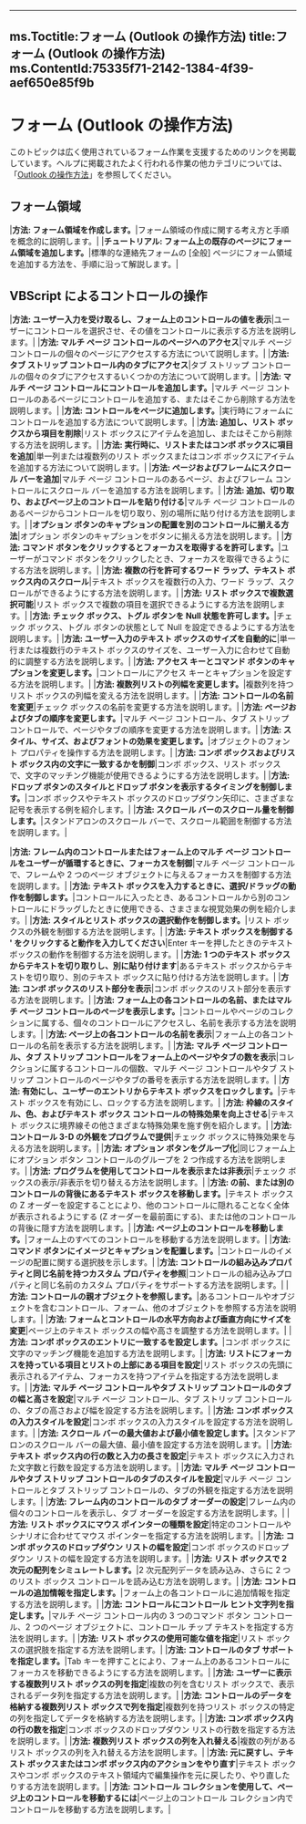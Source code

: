 

---
ms.Toctitle:フォーム (Outlook の操作方法)
title:フォーム (Outlook の操作方法)
ms.ContentId:75335f71-2142-1384-4f39-aef650e85f9b
---
# フォーム (Outlook の操作方法)




このトピックは広く使用されているフォーム作業を支援するためのリンクを掲載しています。ヘルプに掲載されたよく行われる作業の他カテゴリについては、「[Outlook の操作方法](3c33646d-e5c2-3103-b219-487ffe23357f.md)」を参照してください。

## フォーム領域

|**方法: フォーム領域を作成します。**|フォーム領域の作成に関する考え方と手順を概念的に説明します。|
|**チュートリアル: フォーム上の既存のページにフォーム領域を追加します。**|標準的な連絡先フォームの [全般] ページにフォーム領域を追加する方法を、手順に沿って解説します。|




## VBScript によるコントロールの操作

|**方法: ユーザー入力を受け取るし、フォーム上のコントロールの値を表示**|ユーザーにコントロールを選択させ、その値をコントロールに表示する方法を説明します。|
|**方法: マルチ ページ コントロールのページへのアクセス**|マルチ ページ コントロールの個々のページにアクセスする方法について説明します。|
|**方法: タブ ストリップ コントロール内のタブにアクセス**|タブ ストリップ コントロールの個々のタブにアクセスするいくつかの方法について説明します。|
|**方法: マルチ ページ コントロールにコントロールを追加します。**|マルチ ページ コントロールのあるページにコントロールを追加する、またはそこから削除する方法を説明します。|
|**方法: コントロールをページに追加します。**|実行時にフォームにコントロールを追加する方法について説明します。|
|**方法: 追加し、リスト ボックスから項目を削除**|リスト ボックスにアイテムを追加し、またはそこから削除する方法を説明します。|
|**方法: 実行時に、リストまたはコンボ ボックスに項目を追加**|単一列または複数列のリスト ボックスまたはコンボ ボックスにアイテムを追加する方法について説明します。|
|**方法: ページおよびフレームにスクロール バーを追加**|マルチ ページ コントロールのあるページ、およびフレーム コントロールにスクロール バーを追加する方法を説明します。|
|**方法: 追加、切り取り、およびページ上のコントロールを貼り付ける**|マルチ ページ コントロールのあるページからコントロールを切り取り、別の場所に貼り付ける方法を説明します。|
|**オプション ボタンのキャプションの配置を別のコントロールに揃える方法**|オプション ボタンのキャプションをボタンに揃える方法を説明します。|
|**方法: コマンド ボタンをクリックするとフォーカスを取得するを許可します。**|ユーザーがコマンド ボタンをクリックしたとき、フォーカスを取得できるようにする方法を説明します。|
|**方法: 複数の行を許可するワード ラップ、テキスト ボックス内のスクロール**|テキスト ボックスを複数行の入力、ワード ラップ、スクロールができるようにする方法を説明します。|
|**方法: リスト ボックスで複数選択可能**|リスト ボックスで複数の項目を選択できるようにする方法を説明します。|
|**方法: チェック ボックス、トグル ボタンを Null 状態を許可します。**|チェック ボックス、トグル ボタンの状態として Null を設定できるようにする方法を説明します。|
|**方法: ユーザー入力のテキスト ボックスのサイズを自動的に**|単一行または複数行のテキスト ボックスのサイズを、ユーザー入力に合わせて自動的に調整する方法を説明します。|
|**方法: アクセス キーとコマンド ボタンのキャプションを変更します。**|コントロールにアクセス キーとキャプションを設定する方法を説明します。|
|**方法: 複数列リストの列幅を変更します。**|複数列を持つリスト ボックスの列幅を変える方法を説明します。|
|**方法: コントロールの名前を変更**|チェック ボックスの名前を変更する方法を説明します。|
|**方法: ページおよびタブの順序を変更します。**|マルチ ページ コントロール、タブ ストリップ コントロールで、ページやタブの順序を変更する方法を説明します。|
|**方法: スタイル、サイズ、およびフォントの効果を変更します。**|オブジェクトのフォント プロパティを操作する方法を説明します。|
|**方法: コンボ ボックスおよびリスト ボックス内の文字に一致するかを制御**|コンボ ボックス、リスト ボックスで、文字のマッチング機能が使用できるようにする方法を説明します。|
|**方法: ドロップ ボタンのスタイルとドロップ ボタンを表示するタイミングを制御します。**|コンボ ボックスやテキスト ボックスのドロップダウン矢印に、さまざまな記号を表示する例を紹介します。|
|**方法: スクロール バーのスクロール量を制御します。**|スタンドアロンのスクロール バーで、スクロール範囲を制御する方法を説明します。|


|**方法: フレーム内のコントロールまたはフォーム上のマルチ ページ コントロールをユーザーが循環するときに、フォーカスを制御**|マルチ ページ コントロールで、フレームや 2 つのページ オブジェクトに与えるフォーカスを制御する方法を説明します。|
|**方法: テキスト ボックスを入力するときに、選択/ドラッグの動作を制御します。**|コントロールに入ったとき、あるコントロールから別のコントロールにドラッグしたときに使用できる、さまさまな視覚効果の例を紹介します。|
|**方法: スタイルとリスト ボックスの選択動作を制御します。**|リスト ボックスの外観を制御する方法を説明します。|
|**方法: テキスト ボックスを制御する ' をクリックすると動作を入力してください**|Enter キーを押したときのテキスト ボックスの動作を制御する方法を説明します。|
|**方法: 1 つのテキスト ボックスからテキストを切り取りし、別に貼り付けます**|あるテキスト ボックスからテキストを切り取り、別のテキスト ボックスに貼り付ける方法を説明します。|
|**方法: コンボ ボックスのリスト部分を表示**|コンボ ボックスのリスト部分を表示する方法を説明します。|
|**方法: フォーム上の各コントロールの名前、またはマルチ ページ コントロールのページを表示します。**|コントロールやページのコレクションに属する、個々のコントロールにアクセスし、名前を表示する方法を説明します。|
|**方法: ページ上の各コントロールの名前を表示**|フォーム上の各コントロールの名前を表示する方法を説明します。|
|**方法: マルチ ページ コントロール、タブ ストリップ コントロールをフォーム上のページやタブの数を表示**|コレクションに属するコントロールの個数、マルチ ページ コントロールやタブ ストリップ コントロールのページやタブの番号を表示する方法を説明します。|
|**方法: 有効にし、ユーザーのエントリからテキスト ボックスをロックします。**|テキスト ボックスを有効にし、ロックする方法を説明します。|
|**方法: 枠線のスタイル、色、およびテキスト ボックス コントロールの特殊効果を向上させる**|テキスト ボックスに境界線その他さまざまな特殊効果を施す例を紹介します。|
|**方法: コントロール 3-D の外観をプログラムで提供**|チェック ボックスに特殊効果を与える方法を説明します。|
|**方法: オプション ボタンをグループ化**|同じフォーム上にオプション ボタン コントロールのグループを 2 つ作成する方法を説明します。|
|**方法: プログラムを使用してコントロールを表示または非表示**|チェック ボックスの表示/非表示を切り替える方法を説明します。|
|**方法: の前、または別のコントロールの背後にあるテキスト ボックスを移動します。**|テキスト ボックスの Z オーダーを設定することにより、他のコントロールに隠れることなく全体が表示されるようにする (Z オーダーを最前面にする)、または他のコントロールの背後に隠す方法を説明します。|
|**方法: ページ上のコントロールを移動します。**|フォーム上のすべてのコントロールを移動する方法を説明します。|
|**方法: コマンド ボタンにイメージとキャプションを配置します。**|コントロールのイメージの配置に関する選択肢を示します。|
|**方法: コントロールの組み込みプロパティと同じ名前を持つカスタム プロパティを参照**|コントロールの組み込みプロパティと同じ名前のカスタム プロパティをサポートする方法を説明します。|
|**方法: コントロールの親オブジェクトを参照します。**|あるコントロールやオブジェクトを含むコントロール、フォーム、他のオブジェクトを参照する方法を説明します。|
|**方法: フォームとコントロールの水平方向および垂直方向にサイズを変更**|ページ上のテキスト ボックスの幅や高さを調整する方法を説明します。|
|**方法: コンボ ボックスのエントリに一致するを設定します。**|コンボ ボックスに文字のマッチング機能を追加する方法を説明します。|
|**方法: リストにフォーカスを持っている項目とリストの上部にある項目を設定**|リスト ボックスの先頭に表示されるアイテム、フォーカスを持つアイテムを指定する方法を説明します。|
|**方法: マルチ ページ コントロールやタブ ストリップ コントロールのタブの幅と高さを設定**|マルチ ページ コントロール、タブ ストリップ コントロールの、タブの高さおよび幅を設定する方法を説明します。|
|**方法: コンボ ボックスの入力スタイルを設定**|コンボ ボックスの入力スタイルを設定する方法を説明します。|
|**方法: スクロール バーの最大値および最小値を設定します。**|スタンドアロンのスクロール バーの最大値、最小値を設定する方法を説明します。|
|**方法: テキスト ボックス内の行の数と入力の長さを設定**|テキスト ボックスに入力された文字数と行数を設定する方法を説明します。|
|**方法: マルチ ページ コントロールやタブ ストリップ コントロールのタブのスタイルを設定**|マルチ ページ コントロールとタブ ストリップ コントロールの、タブの外観を指定する方法を説明します。|
|**方法: フレーム内のコントロールのタブ オーダーの設定**|フレーム内の個々のコントロールを表示し、タブ オーダーを設定する方法を説明します。|
|**方法: リスト ボックスにマウス ポインターの種類を設定**|特定のコントロールやシナリオに合わせてマウス ポインターを指定する方法を説明します。|
|**方法: コンボ ボックスのドロップダウン リストの幅を設定**|コンボ ボックスのドロップダウン リストの幅を設定する方法を説明します。|
|**方法: リスト ボックスで 2 次元の配列をシミュレートします。**|2 次元配列データを読み込み、さらに 2 つのリスト ボックス コントロールを読み込む方法を説明します。|
|**方法: コントロールの追加情報を指定します。**|フォーム上の各コントロールに追加情報を指定する方法を説明します。|
|**方法: コントロールにコントロール ヒント文字列を指定します。**|マルチ ページ コントロール内の 3 つのコマンド ボタン コントロール、2 つのページ オブジェクトに、コントロール チップ テキストを指定する方法を説明します。|
|**方法: リスト ボックスの使用可能な値を指定**|リスト ボックスの選択肢を指定する方法を説明します。|
|**方法: コントロールのタブ サポートを指定します。**|Tab キーを押すことにより、フォーム上のあるコントロールにフォーカスを移動できるようにする方法を説明します。|
|**方法: ユーザーに表示する複数列リスト ボックスの列を指定**|複数の列を含むリスト ボックスで、表示されるデータ列を指定する方法を説明します。|
|**方法: コントロールのデータを格納する複数列リスト ボックスで列を指定**|複数列を持つリスト ボックスの特定の列を指定してデータを格納する方法を説明します。|
|**方法: コンボ ボックス内の行の数を指定**|コンボ ボックスのドロップダウン リストの行数を指定する方法を説明します。|
|**方法: 複数列リスト ボックスの列を入れ替える**|複数の列があるリスト ボックスの列を入れ替える方法を説明します。|
|**方法: 元に戻すし、テキスト ボックスまたはコンボ ボックス内のアクションをやり直す**|テキスト ボックスやコンボ ボックスのテキスト領域内で編集操作を元に戻したり、やり直したりする方法を説明します。|
|**方法: コントロール コレクションを使用して、ページ上のコントロールを移動するには**|ページ上のコントロール コレクション内でコントロールを移動する方法を説明します。|





